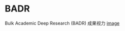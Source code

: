 # BADR
Bulk Academic Deep Research (BADR)
成果视力
[image](https://github.com/XinYu-pumch/BADR/blob/main/images/IL-33%E4%B8%8E%E5%86%A0%E5%BF%83%E7%97%85_BADR.png)
